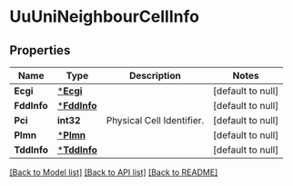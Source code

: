 # UuUniNeighbourCellInfo

## Properties
Name | Type | Description | Notes
------------ | ------------- | ------------- | -------------
**Ecgi** | [***Ecgi**](Ecgi.md) |  | [default to null]
**FddInfo** | [***FddInfo**](FddInfo.md) |  | [default to null]
**Pci** | **int32** | Physical Cell Identifier. | [default to null]
**Plmn** | [***Plmn**](Plmn.md) |  | [default to null]
**TddInfo** | [***TddInfo**](TddInfo.md) |  | [default to null]

[[Back to Model list]](../README.md#documentation-for-models) [[Back to API list]](../README.md#documentation-for-api-endpoints) [[Back to README]](../README.md)


